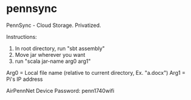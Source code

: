 # pennsync
PennSync - Cloud Storage. Privatized.

Instructions:

1) In root directory, run "sbt assembly"
2) Move jar wherever you want
3) run "scala jar-name arg0 arg1"

Arg0 = Local file name (relative to current directory, Ex. "a.docx")
Arg1 = Pi's IP address



AirPennNet Device Password: penn1740wifi
